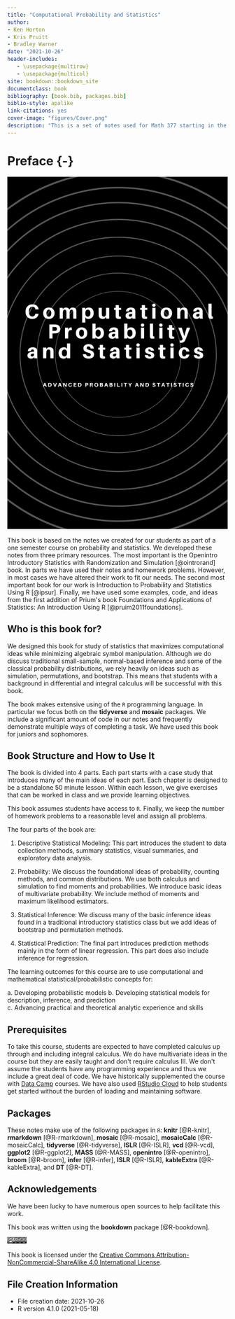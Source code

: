 ```yaml
--- 
title: "Computational Probability and Statistics"
author: 
- Ken Horton
- Kris Pruitt
- Bradley Warner
date: "2021-10-26"
header-includes:
   - \usepackage{multirow}
   - \usepackage{multicol}
site: bookdown::bookdown_site
documentclass: book
bibliography: [book.bib, packages.bib]
biblio-style: apalike
link-citations: yes
cover-image: "figures/Cover.png"
description: "This is a set of notes used for Math 377 starting in the fall of 2020 that has been compiled into a book."
---
```


# Preface {-}


<img src="./figures/Cover.png" width="705" />
  

This book is based on the notes we created for our students as part of a one semester course on probability and statistics. We developed these notes from three primary resources. The most important is the Openintro Introductory Statistics with Randomization and Simulation [@ointrorand] book. In parts we have used their notes and homework problems. However, in most cases we have altered their work to fit our needs. The second most important book for our work is Introduction to Probability and Statistics Using R [@ipsur]. Finally, we have used some examples, code, and ideas from the first addition of Prium's book Foundations and Applications of Statistics: An Introduction Using R [@pruim2011foundations].  

## Who is this book for?

We designed this book for study of statistics that maximizes computational ideas while minimizing algebraic symbol manipulation. Although we do discuss traditional small-sample, normal-based inference and some of the classical probability distributions, we rely heavily on ideas such as simulation, permutations, and bootstrap. This means that students with a background in differential and integral calculus will be successful with this book. 

The book makes extensive using of the `R` programming language. In particular we focus both on the **tidyverse** and **mosaic** packages. We include a significant amount of code in our notes and frequently demonstrate multiple ways of completing a task. We have used this book for juniors and sophomores.

## Book Structure and How to Use It

The book is divided into 4 parts. Each part starts with a case study that introduces many of the main ideas of each part. Each chapter is designed to be a standalone 50 minute lesson. Within each lesson, we give exercises that can be worked in class and we provide learning objectives. 

This book assumes students have access to `R`. Finally, we keep the number of homework problems to a reasonable level and assign all problems.

The four parts of the book are:

1. Descriptive Statistical Modeling: This part introduces the student to data collection methods, summary statistics, visual summaries, and exploratory data analysis. 

2. Probability: We discuss the foundational ideas of probability, counting methods, and common distributions. We use both calculus and simulation to find moments and probabilities. We introduce basic ideas of multivariate probability. We include method of moments and maximum likelihood estimators.

3. Statistical Inference: We discuss many of the basic inference ideas found in a traditional introductory statistics class but we add ideas of bootstrap and permutation methods. 

4. Statistical Prediction: The final part introduces prediction methods mainly in the form of linear regression. This part does also include inference for regression.


The learning outcomes for this course are to use computational and mathematical statistical/probabilistic concepts for:

a.	Developing probabilistic models 
b.	Developing statistical models for description, inference, and prediction  
c.	Advancing practical and theoretical analytic experience and skills


## Prerequisites

To take this course, students are expected to have completed calculus up through and including integral calculus. We do have multivariate ideas in the course but they are easily taught and don't require calculus III.  We don't assume the students have any programming experience and thus we include a great deal of code. We have historically supplemented the course with [Data Camp](http://datacamp.com/) courses. We have also used [RStudio Cloud](http://rstudio.cloud) to help students get started without the burden of loading and maintaining software.

## Packages

These notes make use of the following packages in `R`: **knitr** [@R-knitr], **rmarkdown** [@R-rmarkdown], **mosaic** [@R-mosaic], **mosaicCalc** [@R-mosaicCalc], **tidyverse** [@R-tidyverse], **ISLR** [@R-ISLR], **vcd** [@R-vcd], **ggplot2** [@R-ggplot2], **MASS** [@R-MASS], **openintro** [@R-openintro], **broom** [@R-broom], **infer** [@R-infer],  **ISLR** [@R-ISLR], **kableExtra** [@R-kableExtra], and **DT** [@R-DT].

## Acknowledgements 

We have been lucky to have numerous open sources to help facilitate this work.  

This book was written using the **bookdown** package [@R-bookdown].

<img src="./figures/by-nc-sa.png" width="44" />


This book is licensed under the [Creative Commons Attribution-NonCommercial-ShareAlike 4.0 International License](http://creativecommons.org/licenses/by-nc-sa/4.0/).



## File Creation Information 

  * File creation date: 2021-10-26
  * R version 4.1.0 (2021-05-18)





